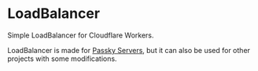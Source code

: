# LoadBalancer
Simple LoadBalancer for Cloudflare Workers.

LoadBalancer is made for [Passky Servers](https://github.com/Rabbit-Company/Passky-Server), but it can also be used for other projects with some modifications.
